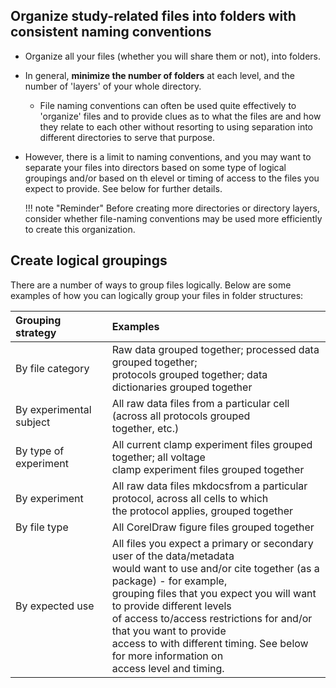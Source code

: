 ## Organize study-related files into folders with consistent naming conventions

* Organize all your files (whether you will share them or not), into folders.
* In general, **minimize the number of folders** at each level, and the number of 'layers' of your whole directory.
    *   File naming conventions can often be used quite effectively to 'organize' files and to provide clues as to what the files are and how they relate to each other without resorting to using separation into different directories to serve that purpose.
* However, there is a limit to naming conventions, and you may want to separate your files into directors based on some type of logical groupings and/or based on th elevel or timing of access to the files you expect to provide. See below for further details.

    !!! note "Reminder"
        Before creating more directories or directory layers, consider whether file-naming conventions may be used more efficiently to create this organization.

## Create logical groupings
There are a number of ways to group files logically. Below are some examples of how you can logically group your files in folder structures:

| Grouping strategy      | Examples                                                  |
| :---------             | :---------------------------------------------------------|
| By file category       | Raw data grouped together; processed data grouped together; <br>protocols grouped together; data dictionaries grouped together|
| By experimental subject| All raw data files from a particular cell (across all protocols grouped <br>together, etc.) |
| By type of experiment  | All current clamp experiment files grouped together; all voltage <br> clamp experiment files grouped together |
| By experiment          | All raw data files mkdocsfrom a particular protocol, across all cells to which <br> the protocol applies, grouped together |
| By file type           | All CorelDraw figure files grouped together |
| By expected use        | All files you expect a primary or secondary user of the data/metadata <br> would want to use and/or cite together (as a package) - for example, <br> grouping files that you expect you will want to provide different levels <br> of access to/access restrictions for and/or that you want to provide <br>access to with different timing. See below for more information on <br>access level and timing.

